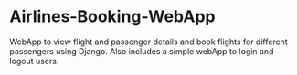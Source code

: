 # Airlines-Booking-WebApp
WebApp to view flight and passenger details and book flights for different passengers using Django. Also includes a simple webApp to login and logout users.
